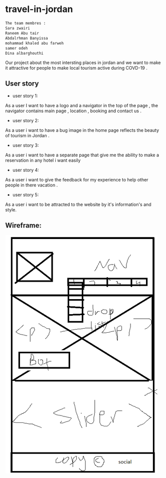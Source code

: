 # travel-in-jordan

```
The team membres :
Sara zwairi
Raneem Abu tair
Abdalrhman Banyissa
mohammad khaled abu farweh
samer odeh
Dina albarghouthi
```

Our project about the most intersting places in jordan and we want to make it attractive for people to make local tourism active during COVD-19 .

## User story

* user story 1:

As a user I want to have a logo and a navigator in the top of the page , the navigator contains main page , location , booking and contact us .

* user story 2:

As a user i want to have a bug image in the home page reflects the beauty of tourism in Jordan .

* user story 3:

As a user i want to have a separate page that give me the ability to make a reservation in any hotel i want easily

* user story 4:

As a user i want to give the feedback for my experience to help other people in there vacation .

* user story 5:

As a user i want to be attracted to the website by it's information's and style.

## Wireframe:

![wireframe](./img/wireframe.png)
